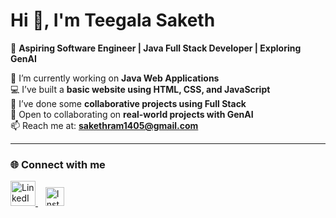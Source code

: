 # Hi 👋, I'm Teegala Saketh  

🚀 **Aspiring Software Engineer | Java Full Stack Developer | Exploring GenAI**  

🔭 I’m currently working on **Java Web Applications**  
💻 I’ve built a **basic website using HTML, CSS, and JavaScript**  
🤝 I’ve done some **collaborative projects using Full Stack**  
👯 Open to collaborating on **real-world projects with GenAI**  
📫 Reach me at: **sakethram1405@gmail.com**  

---

### 🌐 Connect with me  
<link rel="stylesheet" href="https://cdnjs.cloudflare.com/ajax/libs/font-awesome/6.5.2/css/all.min.css" integrity="sha512-SnH5WK+bZxgPHs44uWIX+LLJAJ9/2PkPKZ5QiAj6Ta86w+fsb2TkcmfRyVX3pBnMFcV7oQPJkl9QevSCWr3W6A==" crossorigin="anonymous" referrerpolicy="no-referrer" />
<p align="left">
  <a href="https://www.linkedin.com/in/teegala-saketh-4063b3291" target="_blank">
  <img src="https://img.icons8.com/color/48/000000/linkedin.png" alt="LinkedIn" width="40" height="40"/>
</a>
  &nbsp;&nbsp;
  <a href="https://www.instagram.com/saketh_ram_teegala_14" target="_blank" rel="noopener noreferrer">
    <img src="https://cdn.simpleicons.org/instagram/E4405F" height="30" width="30" alt="Instagram" />
  </a>
</p>
